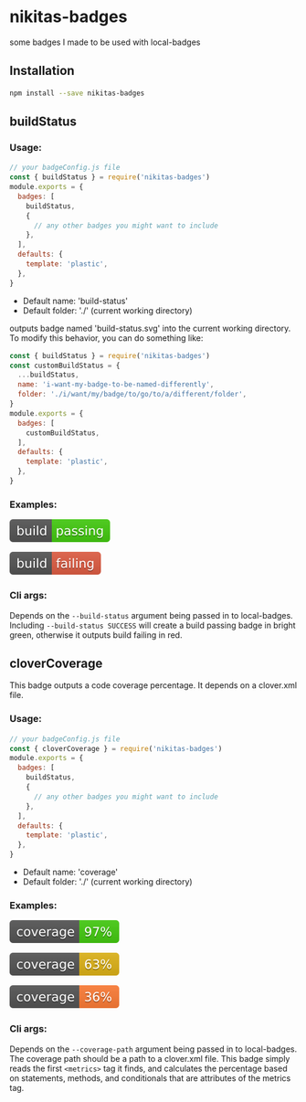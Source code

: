 # nikitas-badges
some badges I made to be used with local-badges

## Installation

```sh
npm install --save nikitas-badges
```


## buildStatus

### Usage:

```js
// your badgeConfig.js file
const { buildStatus } = require('nikitas-badges')
module.exports = {
  badges: [
    buildStatus,
    {
      // any other badges you might want to include
    },
  ],
  defaults: {
    template: 'plastic',
  },
}
```

- Default name: 'build-status'
- Default folder: './' (current working directory)

outputs badge named 'build-status.svg' into the current working directory.
To modify this behavior, you can do something like:

```js
const { buildStatus } = require('nikitas-badges')
const customBuildStatus = {
  ...buildStatus,
  name: 'i-want-my-badge-to-be-named-differently',
  folder: './i/want/my/badge/to/go/to/a/different/folder',
}
module.exports = {
  badges: [
    customBuildStatus,
  ],
  defaults: {
    template: 'plastic',
  },
}
```

### Examples:

[![build status](./examples/buildStatus/passing.svg)](./examples/buildStatus/passing.svg)

[![build status](./examples/buildStatus/failing.svg)](./examples/buildStatus/failing.svg)

### Cli args:

Depends on the `--build-status` argument being passed in to local-badges. Including `--build-status SUCCESS` will create a build passing badge in bright green, otherwise it outputs build failing in red.

## cloverCoverage

This badge outputs a code coverage percentage. It depends on a clover.xml file.

### Usage:

```js
// your badgeConfig.js file
const { cloverCoverage } = require('nikitas-badges')
module.exports = {
  badges: [
    buildStatus,
    {
      // any other badges you might want to include
    },
  ],
  defaults: {
    template: 'plastic',
  },
}
```

- Default name: 'coverage'
- Default folder: './' (current working directory)

### Examples:

[![coverage](./examples/cloverCoverage/coverage-high.svg)](./examples/cloverCoverage/coverage-high.svg)

[![coverage](./examples/cloverCoverage/coverage-medium.svg)](./examples/cloverCoverage/coverage-medium.svg)

[![coverage](./examples/cloverCoverage/coverage-low.svg)](./examples/cloverCoverage/coverage-low.svg)

### Cli args:

Depends on the `--coverage-path` argument being passed in to local-badges. The coverage path should be a path to a clover.xml file. This badge simply reads the first `<metrics>` tag it finds, and calculates the percentage based on statements, methods, and conditionals that are attributes of the metrics tag.
